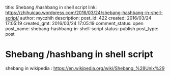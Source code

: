 title: Shebang /hashbang in shell script
link: https://zhihuicao.wordpress.com/2016/03/24/shebang-hashbang-in-shell-script/
author: myczhih
description: 
post_id: 422
created: 2016/03/24 17:05:19
created_gmt: 2016/03/24 17:05:19
comment_status: open
post_name: shebang-hashbang-in-shell-script
status: publish
post_type: post

# Shebang /hashbang in shell script

shebang in wikipedia : <https://en.wikipedia.org/wiki/Shebang_%28Unix%29>